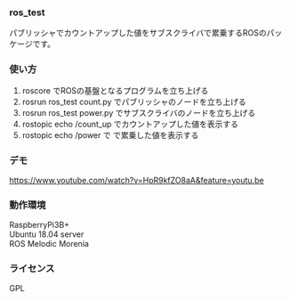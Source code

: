 ### ros_test
パブリッシャでカウントアップした値をサブスクライバで累乗するROSのパッケージです。

### 使い方
1. roscore でROSの基盤となるプログラムを立ち上げる
2. rosrun ros_test count.py でパブリッシャのノードを立ち上げる
3. rosrun ros_test power.py でサブスクライバのノードを立ち上げる
4. rostopic echo /count_up でカウントアップした値を表示する
5. rostopic echo /power で で累乗した値を表示する

### デモ
https://www.youtube.com/watch?v=HpR9kfZO8aA&feature=youtu.be

### 動作環境
RaspberryPi3B+  
Ubuntu 18.04 server   
ROS Melodic Morenia  

### ライセンス
GPL
